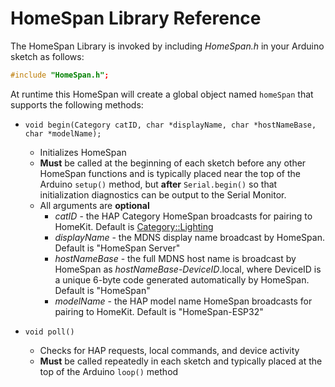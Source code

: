# HomeSpan Library Reference

The HomeSpan Library is invoked by including *HomeSpan.h* in your Arduino sketch as follows:

```C++
#include "HomeSpan.h";
```

At runtime this HomeSpan will create a global object named `homeSpan` that supports the following methods:

* `void begin(Category catID, char *displayName, char *hostNameBase, char *modelName);` 
  * Initializes HomeSpan
  * **Must** be called at the beginning of each sketch before any other HomeSpan functions and is typically placed near the top of the Arduino `setup()` method, but **after** `Serial.begin()` so that initialization diagnostics can be output to the Serial Monitor.
  * All arguments are **optional**
    * *catID* - the HAP Category HomeSpan broadcasts for pairing to HomeKit.  Default is [Category::Lighting](Categories.md)
    * *displayName* - the MDNS display name broadcast by HomeSpan.  Default is "HomeSpan Server"
    * *hostNameBase* - the full MDNS host name is broadcast by HomeSpan as *hostNameBase-DeviceID*.local, where DeviceID is a unique 6-byte code generated automatically by HomeSpan.  Default is "HomeSpan"
    * *modelName* - the HAP model name HomeSpan broadcasts for pairing to HomeKit.  Default is "HomeSpan-ESP32"
 
 * `void poll()`
   * Checks for HAP requests, local commands, and device activity
   * **Must** be called repeatedly in each sketch and typically placed at the top of the Arduino `loop()` method
